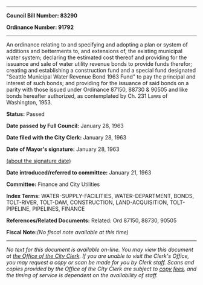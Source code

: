 

********

**Council Bill Number: 83290**
   
**Ordinance Number: 91792**
********

 An ordinance relating to and specifying and adopting a plan or system of additions and betterments to, and extensions of, the existing municipal water system; declaring the estimated cost thereof and providing for the issuance and sale of water utility revenue bonds to provide funds therefor; creating and establishing a construction fund and a special fund designated "Seattle Municipal Water Revenue Bond 1963 Fund" to pay the principal and interest of such bonds; and providing for the issuance of said bonds on a parity with those issued under Ordinance 87150, 88730 & 90505 and like bonds hereafter authorized, as contemplated by Ch. 231 Laws of Washington, 1953.

**Status:** Passed
   
**Date passed by Full Council:** January 28, 1963
   
**Date filed with the City Clerk:** January 28, 1963
   
**Date of Mayor's signature:** January 28, 1963
   
[(about the signature date)](/~public/approvaldate.htm)
   
   
   
**Date introduced/referred to committee:** January 21, 1963
   
**Committee:** Finance and City Utilities
   
   
**Index Terms:** WATER-SUPPLY-FACILITIES, WATER-DEPARTMENT, BONDS, TOLT-RIVER, TOLT-DAM, CONSTRUCTION, LAND-ACQUISITION, TOLT-PIPELINE, PIPELINES, FINANCE

**References/Related Documents:** Related: Ord 87150, 88730, 90505

**Fiscal Note:**_(No fiscal note available at this time)_
********

_No text for this document is available on-line. You may view this document at [the Office of the City Clerk](http://www.seattle.gov/leg/clerk/contactUs.htm). If you are unable to visit the Clerk's Office, you may request a copy or scan be made for you by Clerk staff. Scans and copies provided by the Office of the City Clerk are subject to [copy fees](http://clerk.seattle.gov/~public/clerkfees.htm), and the timing of service is dependent on the availability of staff._

